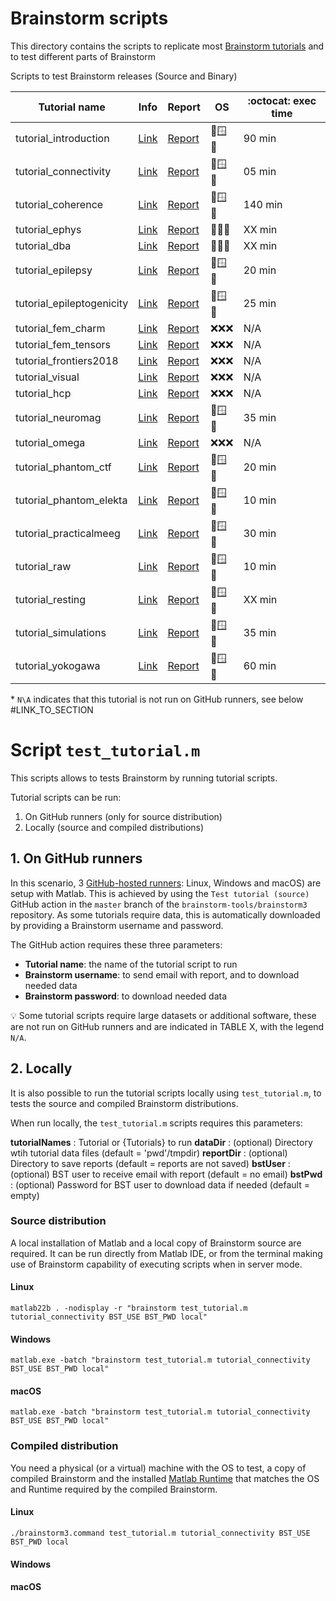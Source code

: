 # Brainstorm scripts
This directory contains the scripts to replicate most [Brainstorm tutorials](https://neuroimage.usc.edu/brainstorm/Tutorials) and to test different parts of Brainstorm 


Scripts to test Brainstorm releases (Source and Binary)


| Tutorial name             | Info  | Report | OS | :octocat: exec time |
|---------------------------|-------|--------|----|---------------------|
| tutorial_introduction     | [Link](https://neuroimage.usc.edu/brainstorm/Tutorials/AllIntroduction)          | [Report](https://neuroimage.usc.edu/bst/examples/report_TutorialIntroduction.html) | 🐧🪟🍎 |  90 min |
| tutorial_connectivity     | [Link](https://neuroimage.usc.edu/brainstorm/Tutorials/Connectivity)             | [Report](https://neuroimage.usc.edu/bst/examples/report_TutorialIntroduction.html) | 🐧🪟🍎 |  05 min |
| tutorial_coherence        | [Link](https://neuroimage.usc.edu/brainstorm/Tutorials/CorticomuscularCoherence) | [Report](https://neuroimage.usc.edu/bst/examples/report_TutorialIntroduction.html) | 🐧🪟🍎 | 140 min |
| tutorial_ephys            | [Link](https://neuroimage.usc.edu/brainstorm/e-phys/Introduction)                | [Report](https://neuroimage.usc.edu/bst/examples/report_TutorialIntroduction.html) | 🐧❌❌ |  XX min |
| tutorial_dba              | [Link](https://neuroimage.usc.edu/brainstorm/Tutorials/DeepAtlas)                | [Report](https://neuroimage.usc.edu/bst/examples/report_TutorialIntroduction.html) | 🐧❌❌ |  XX min |
| tutorial_epilepsy         | [Link](https://neuroimage.usc.edu/brainstorm/Tutorials/Epilepsy)                 | [Report](https://neuroimage.usc.edu/bst/examples/report_TutorialIntroduction.html) | 🐧🪟🍎 |  20 min |
| tutorial_epileptogenicity | [Link](https://neuroimage.usc.edu/brainstorm/Tutorials/Epileptogenicity)         | [Report](https://neuroimage.usc.edu/bst/examples/report_TutorialIntroduction.html) | 🐧🪟🍎 |  25 min |
| tutorial_fem_charm        | [Link](https://neuroimage.usc.edu/brainstorm/Tutorials/FemMedianNerveCharm)      | [Report](https://neuroimage.usc.edu/bst/examples/report_TutorialIntroduction.html) | ❌❌❌ |   N/A   |
| tutorial_fem_tensors      | [Link](https://neuroimage.usc.edu/brainstorm/Tutorials/FemTensors)               | [Report](https://neuroimage.usc.edu/bst/examples/report_TutorialIntroduction.html) | ❌❌❌ |   N/A   |
| tutorial_frontiers2018    | [Link](https://neuroimage.usc.edu/brainstorm/Tutorials/VisualSingle)             | [Report](https://neuroimage.usc.edu/bst/examples/report_TutorialIntroduction.html) | ❌❌❌ |   N/A   |
| tutorial_visual           | [Link](https://neuroimage.usc.edu/brainstorm/Tutorials/VisualSingle)             | [Report](https://neuroimage.usc.edu/bst/examples/report_TutorialIntroduction.html) | ❌❌❌ |   N/A   |
| tutorial_hcp              | [Link](https://neuroimage.usc.edu/brainstorm/Tutorials/HCP-MEG)                  | [Report](https://neuroimage.usc.edu/bst/examples/report_TutorialIntroduction.html) | ❌❌❌ |   N/A   |
| tutorial_neuromag         | [Link](https://neuroimage.usc.edu/brainstorm/Tutorials/TutMindNeuromag)          | [Report](https://neuroimage.usc.edu/bst/examples/report_TutorialIntroduction.html) | 🐧🪟🍎 |  35 min |
| tutorial_omega            | [Link](https://neuroimage.usc.edu/brainstorm/Tutorials/RestingOmega)             | [Report](https://neuroimage.usc.edu/bst/examples/report_TutorialIntroduction.html) | ❌❌❌ |   N/A   |
| tutorial_phantom_ctf      | [Link](https://neuroimage.usc.edu/brainstorm/Tutorials/PhantomCtf)               | [Report](https://neuroimage.usc.edu/bst/examples/report_TutorialIntroduction.html) | 🐧🪟🍎 |  20 min |
| tutorial_phantom_elekta   | [Link](https://neuroimage.usc.edu/brainstorm/Tutorials/PhantomElekta)            | [Report](https://neuroimage.usc.edu/bst/examples/report_TutorialIntroduction.html) | 🐧🪟🍎 |  10 min |
| tutorial_practicalmeeg    | [Link](https://neuroimage.usc.edu/brainstorm/WorkshopParis2019)                  | [Report](https://neuroimage.usc.edu/bst/examples/report_TutorialIntroduction.html) | 🐧🪟🍎 |  30 min |
| tutorial_raw              | [Link](https://neuroimage.usc.edu/brainstorm/Tutorials/MedianNerveCtf)           | [Report](https://neuroimage.usc.edu/bst/examples/report_TutorialIntroduction.html) | 🐧🪟🍎 |  10 min |
| tutorial_resting          | [Link](https://neuroimage.usc.edu/brainstorm/Tutorials/Resting)                  | [Report](https://neuroimage.usc.edu/bst/examples/report_TutorialIntroduction.html) | 🐧🪟❌ |  XX min |
| tutorial_simulations      | [Link](https://neuroimage.usc.edu/brainstorm/Tutorials/Simulations)              | [Report](https://neuroimage.usc.edu/bst/examples/report_TutorialIntroduction.html) | 🐧🪟🍎 |  35 min |
| tutorial_yokogawa         | [Link](https://neuroimage.usc.edu/brainstorm/Tutorials/Yokogawa)                 | [Report](https://neuroimage.usc.edu/bst/examples/report_TutorialIntroduction.html) | 🐧🪟🍎 |  60 min |

\* `N\A` indicates that this tutorial is not run on GitHub runners, see below #LINK_TO_SECTION

# Script `test_tutorial.m` 
This scripts allows to tests Brainstorm by running tutorial scripts.

Tutorial scripts can be run:
1. On GitHub runners (only for source distribution)
2. Locally (source and compiled distributions)

## 1. On GitHub runners
In this scenario, 3 [GitHub-hosted runners](https://docs.github.com/en/actions/using-github-hosted-runners): Linux, Windows and macOS) are setup with Matlab. 
This is achieved by using the `Test tutorial (source)` GitHub action in the `master` branch of the `brainstorm-tools/brainstorm3` repository. As some tutorials require data, this is automatically downloaded by providing a Brainstorm username and password.

The GitHub action requires these three parameters:

* **Tutorial name**: the name of the tutorial script to run
* **Brainstorm username**: to send email with report, and to download needed data
* **Brainstorm password**: to download needed data

:bulb: Some tutorial scripts require large datasets or additional software, these are not run on GitHub runners and are indicated in TABLE X, with the legend `N/A`.

## 2. Locally
It is also possible to run the tutorial scripts locally using `test_tutorial.m`, to tests the source and compiled Brainstorm distributions.

When run locally, the `test_tutorial.m` scripts requires this parameters:

**tutorialNames** : Tutorial or {Tutorials} to run
**dataDir**       : (optional) Directory wtih tutorial data files               (default = 'pwd'/tmpdir)
**reportDir**     : (optional) Directory to save reports                        (default = reports are not saved)
**bstUser**       : (optional) BST user to receive email with report            (default = no email)
**bstPwd**        : (optional) Password for BST user to download data if needed (default = empty)

### Source distribution
A local installation of Matlab and a local copy of Brainstorm source are required.
It can be run directly from Matlab IDE, or from the terminal making use of Brainstorm capability of executing scripts when in server mode.

#### Linux
```
matlab22b . -nodisplay -r "brainstorm test_tutorial.m tutorial_connectivity BST_USE BST_PWD local"
```

#### Windows
```
matlab.exe -batch "brainstorm test_tutorial.m tutorial_connectivity BST_USE BST_PWD local"
```

#### macOS
```
matlab.exe -batch "brainstorm test_tutorial.m tutorial_connectivity BST_USE BST_PWD local"
```

### Compiled distribution
You need a physical (or a virtual) machine with the OS to test, a copy of compiled Brainstorm and the installed [Matlab Runtime](https://www.mathworks.com/products/compiler/matlab-runtime.html) that matches the OS and Runtime required by the compiled Brainstorm. 

#### Linux
```
./brainstorm3.command test_tutorial.m tutorial_connectivity BST_USE BST_PWD local
```

#### Windows


#### macOS
